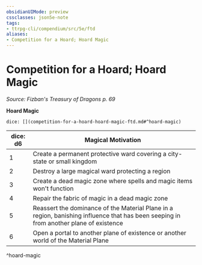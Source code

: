 ```yaml
---
obsidianUIMode: preview
cssclasses: json5e-note
tags:
- ttrpg-cli/compendium/src/5e/ftd
aliases:
- Competition for a Hoard; Hoard Magic
---
```

# Competition for a Hoard; Hoard Magic
*Source: Fizban's Treasury of Dragons p. 69* 

**Hoard Magic**

`dice: [](competition-for-a-hoard-hoard-magic-ftd.md#^hoard-magic)`

| dice: d6 | Magical Motivation |
|----------|--------------------|
| 1 | Create a permanent protective ward covering a city-state or small kingdom |
| 2 | Destroy a large magical ward protecting a region |
| 3 | Create a dead magic zone where spells and magic items won't function |
| 4 | Repair the fabric of magic in a dead magic zone |
| 5 | Reassert the dominance of the Material Plane in a region, banishing influence that has been seeping in from another plane of existence |
| 6 | Open a portal to another plane of existence or another world of the Material Plane |
^hoard-magic